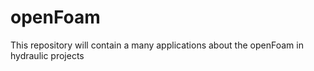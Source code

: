 # openFoam
This repository will contain a many applications about the openFoam in hydraulic projects
